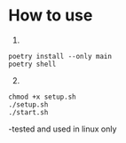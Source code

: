 # How to use
1.
```console
poetry install --only main 
poetry shell
```
2.
```console.
chmod +x setup.sh
./setup.sh
./start.sh
```
-tested and used in linux only
